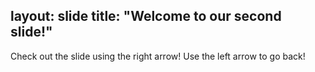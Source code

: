 layout: slide
title: "Welcome to our second slide!"
---
Check out the slide using the right arrow!
Use the left arrow to go back!
